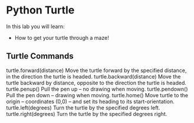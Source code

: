 # Python Turtle

In this lab you will learn:

- How to get your turtle through a maze!

## Turtle Commands

turtle.forward(distance) Move the turtle forward by the specified distance, in the direction the turtle is headed.
turtle.backward(distance) Move the turtle backward by distance, opposite to the direction the turtle is headed.
turtle.penup() Pull the pen up – no drawing when moving.
turtle.pendown() Pull the pen down – drawing when moving.
turtle.home() Move turtle to the origin – coordinates (0,0) – and set its heading to its start-orientation.
turtle.left(degrees) Turn the turtle by the specified degrees left.
turtle.right(degrees) Turn the turtle by the specified degrees right.
